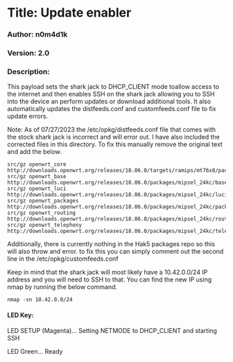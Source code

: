 # Title: Update enabler
### Author: n0m4d1k
### Version: 2.0

### Description:

This payload sets the shark jack to DHCP_CLIENT mode toallow access to the internet and then enables SSH on the shark jack allowing you to SSH into the device an perform updates or download additional tools. It also automatically updates the distfeeds.conf and customfeeds.conf file to fix update errors.

Note: 
As of 07/27/2023 the /etc/opkg/distfeeds.conf file that comes with the stock shark jack is incorrect and will error out. I have also included the corrected files in this directory. To fix this manually remove the original text and add the below.

```
src/gz openwrt_core http://downloads.openwrt.org/releases/18.06.0/targets/ramips/mt76x8/packages
src/gz openwrt_base http://downloads.openwrt.org/releases/18.06.0/packages/mipsel_24kc/base
src/gz openwrt_luci http://downloads.openwrt.org/releases/18.06.0/packages/mipsel_24kc/luci
src/gz openwrt_packages http://downloads.openwrt.org/releases/18.06.0/packages/mipsel_24kc/packages
src/gz openwrt_routing http://downloads.openwrt.org/releases/18.06.0/packages/mipsel_24kc/routing
src/gz openwrt_telephony http://downloads.openwrt.org/releases/18.06.0/packages/mipsel_24kc/telephony
```

Additionally, there is currently nothing in the Hak5 packages repo so this will also throw and error.
to fix this you can simply comment out the second line in the /etc/opkg/customfeeds.conf

Keep in mind that the shark jack will most likely have a 10.42.0.0/24 IP address and you will need to SSH to that. You can find the new IP using nmap by running the below command.

`nmap -sn 10.42.0.0/24`

#### LED Key:

LED SETUP (Magenta)... Setting NETMODE to DHCP_CLIENT and starting SSH

LED Green... Ready